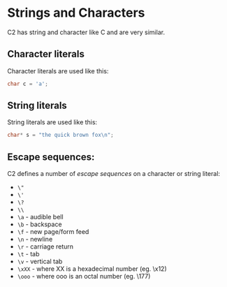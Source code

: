 # Strings and Characters

C2 has string and character like C and are very similar.

## Character literals

Character literals are used like this:

```c
char c = 'a';
```


## String literals

String literals are used like this:

```c
char* s = "the quick brown fox\n";
```


## Escape sequences:

C2 defines a number of *escape sequences* on a character or string literal:

* `\"`
* `\'`
* `\?`
* `\\`
* `\a` - audible bell
* `\b` - backspace
* `\f` - new page/form feed
* `\n` - newline
* `\r` - carriage return
* `\t` - tab
* `\v` - vertical tab
* `\xXX` - where XX is a hexadecimal number (eg. \x12)
* `\ooo` - where ooo is an octal number (eg. \177)


